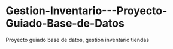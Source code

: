 # Gestion-Inventario---Proyecto-Guiado-Base-de-Datos
Proyecto guiado base de datos, gestión inventario tiendas
